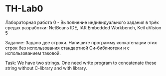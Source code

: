 # TH-Lab0
Лабораторная работа 0 - Выполнение индивидуального задания в трёх средах разработки: NetBeans IDE, IAR Embedded Workbench, Keil uVision 5

Задание: Задано две строки. Напишите программу конкатенации этих строк без использования стандартной Си-библиотеки и с использованием таковой.

Task: We have two strings. One need write program to concatenate these string without C-library and with library.
